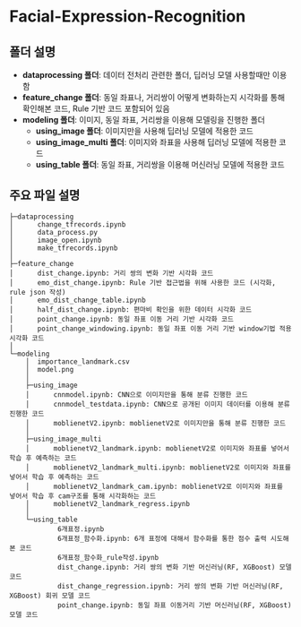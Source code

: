 # Facial-Expression-Recognition
## 폴더 설명
* **dataprocessing 폴더**: 데이터 전처리 관련한 폴더, 딥러닝 모델 사용할때만 이용함
* **feature_change 폴더**: 동일 좌표나, 거리쌍이 어떻게 변화하는지 시각화를 통해 확인해본 코드, Rule 기반 코드 포함되어 있음
* **modeling 폴더**: 이미지, 동일 좌표, 거리쌍을 이용해 모델링을 진행한 폴더
    - **using_image 폴더**: 이미지만을 사용해 딥러닝 모델에 적용한 코드
    - **using_image_multi 폴더**: 이미지와 좌표을 사용해 딥러닝 모델에 적용한 코드
    - **using_table 폴더**: 동일 좌표, 거리쌍을 이용해 머신러닝 모델에 적용한 코드

## 주요 파일 설명 

```
├─dataprocessing
│      change_tfrecords.ipynb
│      data_process.py
│      image_open.ipynb
│      make_tfrecords.ipynb
│          
├─feature_change
│      dist_change.ipynb: 거리 쌍의 변화 기반 시각화 코드 
│      emo_dist_change.ipynb: Rule 기반 접근법을 위해 사용한 코드 (시각화, rule json 작성)
│      emo_dist_change_table.ipynb
│      half_dist_change.ipynb: 편마비 확인을 위한 데이터 시각화 코드
│      point_change.ipynb: 동일 좌표 이동 거리 기반 시각화 코드
│      point_change_windowing.ipynb: 동일 좌표 이동 거리 기반 window기법 적용 시각화 코드
│      
└─modeling
    │  importance_landmark.csv
    │  model.png
    │      
    ├─using_image
    │      cnnmodel.ipynb: CNN으로 이미지만을 통해 분류 진행한 코드  
    │      cnnmodel_testdata.ipynb: CNN으로 공개된 이미지 데이터를 이용해 분류 진행한 코드
    │      moblienetV2.ipynb: moblienetV2로 이미지만을 통해 분류 진행한 코드 
    │      
    ├─using_image_multi
    │      moblienetV2_landmark.ipynb: moblienetV2로 이미지와 좌표를 넣어서 학습 후 예측하는 코드
    │      moblienetV2_landmark_multi.ipynb: moblienetV2로 이미지와 좌표를 넣어서 학습 후 예측하는 코드
    │      moblienetV2_landmark_cam.ipynb: moblienetV2로 이미지와 좌표를 넣어서 학습 후 cam구조를 통해 시각화하는 코드
    │      moblienetV2_landmark_regress.ipynb
    │      
    └─using_table
            6개표정.ipynb
            6개표정_함수화.ipynb: 6개 표정에 대해서 함수화를 통한 점수 출력 시도해본 코드
            6개표정_함수화_rule작성.ipynb
            dist_change.ipynb: 거리 쌍의 변화 기반 머신러닝(RF, XGBoost) 모델 코드
            dist_change_regression.ipynb: 거리 쌍의 변화 기반 머신러닝(RF, XGBoost) 회귀 모델 코드
            point_change.ipynb: 동일 좌표 이동거리 기반 머신러닝(RF, XGBoost) 모델 코드
```